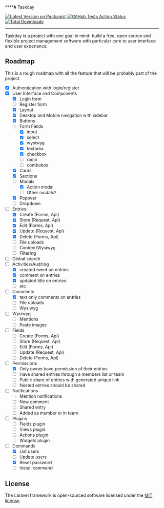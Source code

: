 ****# Taskday

[![Latest Version on Packagist](https://img.shields.io/packagist/v/taskday/taskday.svg?style=flat-square)](https://packagist.org/packages/taskday/taskday)
[![GitHub Tests Action Status](https://img.shields.io/github/workflow/status/taskday/taskday/Tests)](https://github.com/taskday/taskday/actions?query=workflow%3ATests+branch%3Amain)
[![Total Downloads](https://img.shields.io/packagist/dt/taskday/taskday.svg?style=flat-square)](https://packagist.org/packages/taskday/taskday)

---

Taskday is a project with one goal in mind: build a free, open source and flexible project management software with particular care to user interface and user experience.

## Roadmap

This is a rough roadmap with all the feature that will be probably part of the project.

- [x] Authentication with login/register
- [x] User Interface and Components
  - [x] Login form
  - [ ] Register form
  - [x] Layout
  - [x] Desktop and Mobile navigation with sidebar
  - [x] Buttons
  - [ ] Form Fields
    - [x] input
    - [x] select
    - [x] wysiwyg
    - [x] textarea
    - [x] checkbox
    - [ ] radio
    - [ ] combobox
  - [x] Cards
  - [x] Sections
  - [ ] Modals
    - [x] Action modal
    - [ ] Other modals?
  - [x] Popover
  - [ ] Dropdown
- [ ] Entries
  - [x] Create (Forms, Api)
  - [x] Store (Request, Api)
  - [x] Edit (Forms, Api)
  - [x] Update (Request, Api)
  - [x] Delete (Forms, Api)
  - [ ] File uploads
  - [ ] Content/Wysiwyg 
  - [ ] Filtering 
- [ ] Global search
- [ ] Activities/Auditing 
  - [x] created event on entries
  - [x] comment on entries
  - [x] updated title on entries
  - [ ] etc
- [ ] Comments
  - [x] text only comments on entries
  - [ ] File uploads
  - [ ] Wysiwyg
- [ ] Wysiwyg
  - [ ] Mentions
  - [ ] Paste images
- [ ] Fields
  - [ ] Create (Forms, Api)
  - [ ] Store (Request, Api)
  - [ ] Edit (Forms, Api)
  - [ ] Update (Request, Api)
  - [ ] Delete (Forms, Api)
- [ ] Permissions
  - [x] Only owner have permission of their entries
  - [ ] Have shared entries through a members list or team
  - [ ] Public share of entries with generated unique link
  - [ ] Nested entries should be shared
- [ ] Notifications
  - [ ] Mention notifications
  - [ ] New comment
  - [ ] Shared entry
  - [ ] Added as member or in team
- [ ] Plugins
  - [ ] Fields plugin
  - [ ] Views plugin
  - [ ] Actions plugin
  - [ ] Widgets plugin
- [ ] Commands
  - [x] List users
  - [ ] Update users
  - [x] Reset password
  - [ ] Install command
## License

The Laravel framework is open-sourced software licensed under the [MIT license](https://opensource.org/licenses/MIT).
